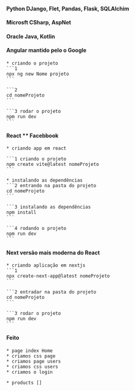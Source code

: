 #### Python DJango, Flet, Pandas, Flask, SQLAlchim

#### Microsft CSharp, AspNet

#### Oracle Java, Kotlin

#### Angular mantido pelo o Google
    * criando o projeto
    ```1
    npx ng new Nome projeto
    ```

    ```2
    cd nomeProjeto
    ```

    ```3 rodar o projeto
    npm run dev
    ```


#### React ** Facebbook
    * criando app em react
    
    ```1 criando o projeto
    npm create vite@latest nomeProjeto
    ```

    * instalando as dependências
    ```2 entrando na pasta do projeto
    cd nomeProjeto
    ```

    ```3 instalando as dependências
    npm install
    ```

    ```4 rodando o projeto
    npm run dev
    ```

#### Next versão mais moderna do React
    * criando aplicação em nextjs
    ```1
    npx create-next-app@latest nomeProjeto
    ```

    ```2 entradar na pasta do projeto
    cd nomeProjeto
    ```

    ```3 rodar o projeto
    npm run dev
    ```
#### Feito
    * page index Home
    * criamos css page
    * criamos page users
    * criamos css users
    * criamos o login

    * products []